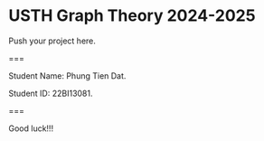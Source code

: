 # USTH Graph Theory 2024-2025

Push your project here.

===

Student Name: Phung Tien Dat.

Student ID: 22BI13081.

===

Good luck!!!
